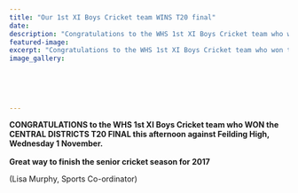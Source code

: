 ```yaml
---
title: "Our 1st XI Boys Cricket team WINS T20 final"
date: 
description: "Congratulations to the WHS 1st XI Boys Cricket team who won the Central Districts T20 Final against Feilding High..."
featured-image: 
excerpt: "Congratulations to the WHS 1st XI Boys Cricket team who won the Central Districts T20 Final this afternoon against Feilding High, Wednesday 1 November."
image_gallery:
    
    
    
    
    
---
```


<p><strong>CONGRATULATIONS to the WHS 1st XI Boys Cricket team who WON the CENTRAL DISTRICTS T20 FINAL this afternoon against Feilding High, Wednesday 1 November.</strong></p>
<p><strong>Great way to finish the senior cricket season for 2017&nbsp; &nbsp;<span class="_5mfr _47e3"><img class="img" src="https://www.facebook.com/images/emoji.php/v9/fbe/1/16/1f3c6.png" alt="" width="16" height="16" />&nbsp;</span><span class="_5mfr _47e3"><img class="img" src="https://www.facebook.com/images/emoji.php/v9/f8c/1/16/1f389.png" alt="" width="16" height="16" /></span></strong></p>
<p>(Lisa Murphy, Sports Co-ordinator)</p>

